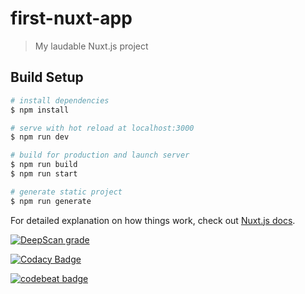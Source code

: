 # first-nuxt-app

> My laudable Nuxt.js project

## Build Setup

``` bash
# install dependencies
$ npm install

# serve with hot reload at localhost:3000
$ npm run dev

# build for production and launch server
$ npm run build
$ npm run start

# generate static project
$ npm run generate
```

For detailed explanation on how things work, check out [Nuxt.js docs](https://nuxtjs.org).

[![DeepScan grade](https://deepscan.io/api/teams/8042/projects/10195/branches/137305/badge/grade.svg)](https://deepscan.io/dashboard#view=project&tid=8042&pid=10195&bid=137305)

[![Codacy Badge](https://api.codacy.com/project/badge/Grade/191a26ea32584905ba3082721d9936c7)](https://www.codacy.com/gh/damagedigital/first-nuxt-app?utm_source=github.com&amp;utm_medium=referral&amp;utm_content=damagedigital/first-nuxt-app&amp;utm_campaign=Badge_Grade)

[![codebeat badge](https://codebeat.co/badges/f0a5b728-aa9c-4cf3-aa0e-33a057f75fcb)](https://codebeat.co/projects/github-com-damagedigital-first-nuxt-app-master-76a0d684-5fd0-4ee4-a414-6d777a7daaaf)

